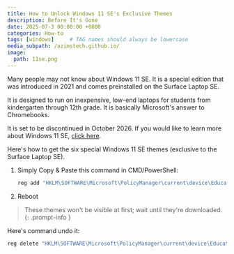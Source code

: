 ```yaml
---
title: How to Unlock Windows 11 SE's Exclusive Themes
description: Before It's Gone
date: 2025-07-3 00:00:00 +0800
categories: How-to
tags: [windows]     # TAG names should always be lowercase
media_subpath: /azimstech.github.io/
image:
  path: 11se.png
---
```


Many people may not know about Windows 11 SE. It is a special edition that was introduced in 2021 and comes preinstalled on the Surface Laptop SE.  

It is designed to run on inexpensive, low-end laptops for students from kindergarten through 12th grade. It is basically Microsoft's answer to Chromebooks.  

It is set to be discontinued in October 2026. If you would like to learn more about Windows 11 SE, [click here](https://archive.is/%20Be3J).  



Here's how to get the six special Windows 11 SE themes (exclusive to the Surface Laptop SE). 

1. Simply Copy & Paste this command in CMD/PowerShell:

    ```cmd
    reg add "HKLM\SOFTWARE\Microsoft\PolicyManager\current\device\Education" /v EnableEduThemes /t REG_DWORD /d 1 /f
    ```
2. Reboot

> These themes won't be visible at first; wait until they're downloaded.
{: .prompt-info }

Here's command undo it:

```cmd
reg delete "HKLM\SOFTWARE\Microsoft\PolicyManager\current\device\Education" /f
```
